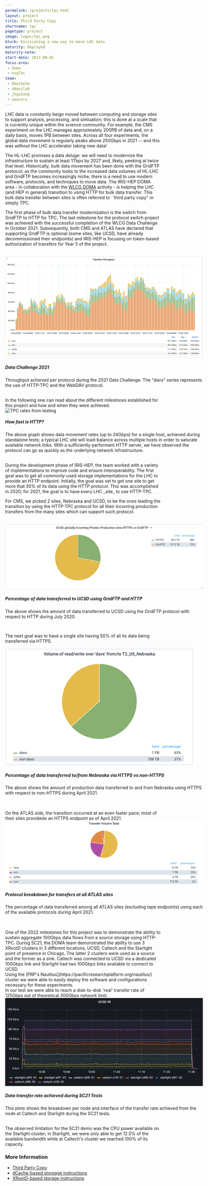 ```yaml
---
permalink: /projects/tpc.html
layout: project
title: Third Party Copy
shortname: tpc
pagetype: project
image: logos/tpc.png
blurb: Envisioning a new way to move LHC data
maturity: Deployed
maturity-note:
start-date: 2017-09-01
focus-area:
 - doma
 - osglhc
team:
 - bbockelm
 - ddavila0
 - jkguiang
 - aaarora
---
```


LHC data is constantly beign moved between computing and storage sites
to support analysis, processing, and simluation; this is done at a scale
that is currently unique within the science community.  For example, the
CMS experiment on the LHC manages approximately 200PB of data and, on a
daily basis, moves 1PB between sites.  Across all four experiments, the global
data movement is regularly peaks above 250Gbps in 2021 -- and this was without
the LHC accelerator taking new data!

The HL-LHC promises a data deluge: we will need to modernize the infrastructure
to sustain at least 1Tbps by 2027 and, likely, peeking at twice that
level.
Historically, bulk data movement has been done with the GridFTP protocol; as the community looks
to the increased data volumes of HL-LHC and GridFTP becomes increasingly
niche, there is a need to use modern software, protocols, and techniques
to move data.  The IRIS-HEP DOMA area - in collaboration with the [WLCG DOMA](https://twiki.cern.ch/twiki/bin/view/LCG/ThirdPartyCopy)
activity - is helping the LHC (and HEP in general) transition to using HTTP for bulk data transfer.  This bulk data transfer
between sites is often referred to ``third party copy" or simply TPC.

The first phase of bulk data transfer modernization is the switch from GridFTP to HTTP for TPC.
The last milestone for the protocol switch project was achieved with the successful completion of the WLCG Data Challenge in October 2021.
Subsequently, both CMS and ATLAS have declared that supporting GridFTP is optional (some sites, like UCSD, have already decommissioned
their endpoints) and IRIS-HEP is focusing on token-based authorization of transfers for Year 5 of the project.

<br>
<div class="card" style="width: 40rem; margin: auto">
  <img class="card-img-top" style="object-fit: contain"  src="/assets/images/tpc-data-challenge-2021.png" alt="WLCG Data Challenge 2021">
  <div class="card-body">
   <h5 class="card-title">Data Challenge 2021</h5>
   <p class="card-text"> Throughput achieved per protocol during the 2021 Data Challenge. The "davs" series represents
   the use of HTTP-TPC and the WebDAV protocol.
   </p>
  </div>
</div>

<br>
In the following one can read about the different milestones established for this project and how and when they were achieved.

<br>
<div class="card" style="width: 40rem; margin: auto">
  <img class="card-img-top" style="object-fit: contain"  src="/assets/images/tpc-over-http.png" alt="TPC rates from testing">
  <div class="card-body">
   <h5 class="card-title">How fast is HTTP?</h5>
   <p class="card-text">The above graph shows data movement rates (up to 24Gbps) for a single host, achieved during
   standalone tests; a typical LHC site will load-balance across multiple hosts in order to saturate
   available network links.  With a sufficiently performant HTTP server, we have
   observed the protocol can go as quickly as the underlying network infrastructure.
   </p>
  </div>
</div>

<br>
During the development phase of IRIS-HEP, the team worked with a variety of
implementations to improve code and ensure interoperability.  The first goal
was to get all commonly-used storage implementations for the LHC to provide
an HTTP endpoint.  Initially, the goal was set to get one
site to get more that 30% of its data using the HTTP protocol.  This was
accomplished in 2020; for 2021, the goal is to have every LHC _site_ to use
HTTP-TPC.

For CMS, we picked 2 sites, Nebraska and UCSD, to be the ones leading the transition by
using the HTTP-TPC protocol for all their incoming production transfers from the many sites which
can support such protocol.

<br>
<div class="card" style="width: 40rem; margin: auto">
  <img class="card-img-top" style="object-fit: contain"  src="/assets/images/gftp-vs-http.png" alt="GridFTP vs HTTP">
  <div class="card-body">
   <h5 class="card-title">Percentage of data transferred to UCSD using GridFTP and HTTP</h5>
   <p class="card-text">The above shows the amount of data transferred to UCSD
    using the GridFTP protocol with respect to HTTP during July 2020.
   </p>
  </div>
</div>
<br>

The next goal was to have a single site having 50% of all its data being transferred via HTTPS.
<br>
<div class="card" style="width: 40rem; margin: auto">
  <img class="card-img-top" style="object-fit: contain"  src="/assets/images/tpc-nebraska-davs.png" alt="HTTPS vs non-HTTPS">
  <div class="card-body">
   <h5 class="card-title">Percentage of data transferred to/from Nebraska via HTTPS vs non-HTTPS</h5>
   <p class="card-text">The above shows the amount of production data transferred to and from Nebraska
    using HTTPS with respect to non-HTTPS during April 2021.
   </p>
  </div>
</div>
<br>

<br>
On the ATLAS side, the transition occurred at an even faster pace; most of their sites providede an HTTPS endpoint as of April 2021.

<br>
<div class="card" style="width: 40rem; margin: auto">
  <img class="card-img-top" style="object-fit: contain"  src="/assets/images/tpc-atlas-breakdown_042021.png" alt="Atlas protocol breakdown">
  <div class="card-body">
   <h5 class="card-title">Protocol breakdown for transfers at all ATLAS sites </h5>
   <p class="card-text">The percentage of data transferred among all ATLAS sites (excluding tape endpoints) using each of the available protocols during April 2021.
   </p>
  </div>
</div>

<br>
<br>
One of the 2022 milestones for this project was to demonstrate the ability to
sustain aggregate 100Gbps data flows from a source storage using HTTP-TPC.
During SC21, the DOMA team demonstrated the ability to use 3 XRootD clusters in 3 different
locations, UCSD, Caltech and the Starlight point of presence in Chicago.  The latter 2 clusters were used as a
source and the former as a sink. Caltech was connected to UCSD via a dedicated
100Gbps link and Starlight had two 100Gbps links available to connect to UCSD.
<br>
Using the [PRP's Nautilus](https://pacificresearchplatform.org/nautilus/) cluster we were able to easily deploy the software
and configurations necessary for these experiments.<br>
In our test we were able to reach a disk-to-disk 'real' transfer rate of 125Gbps out of theoretical 300Gbps network limit.
<br>

<div class="card" style="width: 40rem; margin: auto">
  <img class="card-img-top" style="object-fit: contain"
       src="/assets/images/tpc-500gbps-tests.png" alt="SC21 Tests">
  <div class="card-body">
   <h5 class="card-title">Data transfer rate achieved during SC21 Tests </h5>
   <p class="card-text">This plots shows the breakdown per node and interface
      of the transfer rate achieved from the node at Caltech and Starlight
      during the SC21 tests.
   </p>
  </div>
</div>

<br>
The observed limitation for the SC21 demo was the CPU power available on
the Starlight cluster; in Starlight, we were only able to get 12.5% of the available bandwidth
while at Caltech's cluster we reached 100% of its capacity.
<br>

<h3>More Information</h3>

 * [Third Party Copy](https://twiki.cern.ch/twiki/bin/view/LCG/ThirdPartyCopy)
 * [dCache-based storoage instructions](https://twiki.cern.ch/twiki/bin/view/LCG/DCacheConfig)
 * [XRootD-based storage instructions](https://twiki.cern.ch/twiki/bin/view/Main/XRootDoverHTTP)
